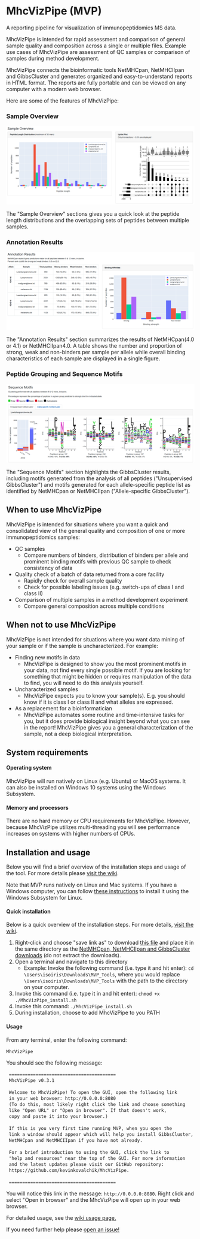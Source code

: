 # MhcVizPipe (MVP)
A reporting pipeline for visualization of immunopeptidomics MS data.

MhcVizPipe is intended for rapid assessment and comparison of general sample quality and composition across a single or multiple
files. Example use cases of MhcVizPipe are assessment of QC samples or comparison of samples during method development.

MhcVizPipe connects the bioinformatic tools NetMHCpan, NetMHCIIpan and GibbsCluster and generates organized
and easy-to-understand reports in HTML format. The reports are fully portable and can be viewed on any computer
with a modern web browser.

Here are some of the features of MhcVizPipe:

### Sample Overview
![](images/sample_overview.png)

The "Sample Overview" sections gives you a quick look at the peptide length distributions and the overlapping sets of
peptides between multiple samples.

### Annotation Results
![](images/annotation_results.png)

The "Annotation Results" section summarizes the results of NetMHCpan(4.0 or 4.1) or NetMHCIIpan4.0. A table shows the 
number and proportion of strong, weak and non-binders per sample per allele while overall binding characteristics of
each sample are displayed in a single figure.

### Peptide Grouping and Sequence Motifs
![](images/unsupervised_logos.png)

The "Sequence Motifs" section highlights the GibbsCluster results, including motifs generated from the analysis of
all peptides ("Unsupervised GibbsCluster") and motifs generated for each allele-specific peptide list as identified by
NetMHCpan or NetMHCIIpan ("Allele-specific GibbsCluster").

## When to use MhcVizPipe

MhcVizPipe is intended for situations where you want a quick and consolidated view of the general quality 
and composition of one or more immunopeptidomics samples:
- QC samples
    - Compare numbers of binders, distribution of binders per allele and prominent binding motifs with 
    previous QC sample to check consistency of data
- Quality check of a batch of data returned from a core facility
    - Rapidly check for overall sample quality
    - Check for possible labeling issues (e.g. switch-ups of class I and class II)
- Comparison of multiple samples in a method development experiment
    - Compare general composition across multiple conditions

## When not to use MhcVizPipe

MhcVizPipe is not intended for situations where you want data mining of your sample or if the sample is 
uncharacterized. For example:
- Finding new motifs in data
    - MhcVizPipe is designed to show you the most prominent motifs in your data, not find every single possible 
      motif. If you are looking for something that might be hidden or requires manipulation of 
      the data to find, you will need to do this analysis yourself.
- Uncharacterized samples
    - MhcVizPipe expects you to know your sample(s). E.g. you should know if it is class I or class II and what 
    alleles are expressed.
- As a replacement for a bioinformatician
    - MhcVizPipe automates some routine and time-intensive tasks for you, but it does provide biological insight
    beyond what you can see in the report! MhcVizPipe gives you a general characterization of the sample, not 
    a deep biological interpretation.

## System requirements

#### Operating system
MhcVizPipe will run natively on Linux (e.g. Ubuntu) or MacOS systems. It can also be installed on Windows 10 systems
using the Windows Subsystem.

#### Memory and processors
There are no hard memory or CPU requirements for MhcVizPipe. However, because MhcVizPipe utilizes multi-threading you
will see performance increases on systems with higher numbers of CPUs.

## Installation and usage

Below you will find a brief overview of the installation steps and usage of the tool. For
more details please [visit the wiki](https://github.com/CaronLab/MhcVizPipe/wiki).

Note that MVP runs natively on Linux and Mac systems. If you have a Windows computer, you can follow
[these instructions](https://github.com/CaronLab/MhcVizPipe/wiki/Windows-installation) to install it using the
Windows Subsystem for Linux.

#### Quick installation
Below is a quick overview of the installation steps. For more details, [visit the wiki](https://github.com/CaronLab/MhcVizPipe/wiki).
1. Right-click and choose "save link as" to download 
[this file](https://github.com/CaronLab/MhcVizPipe/raw/master/MhcVizPipe_install.sh) and place
it in the same directory as the 
[NetMHCpan, NetMHCIIpan and GibbsCluster downloads](https://github.com/CaronLab/MhcVizPipe/wiki/Downloading-third-party-software)
(do not extract the downloads).
2. Open a terminal and navigate to this directory
    - Example: Invoke the following command (i.e. type it and hit enter): `cd \Users\isoiris\Downloads\MVP_Tools`,
    where you would replace `\Users\isoiris\Downloads\MVP_Tools` with the path to the directory on your computer.
3. Invoke this command (i.e. type it in and hit enter): `chmod +x ./MhcVizPipe_install.sh`
4. Invoke this command: `./MhcVizPipe_install.sh`
5. During installation, choose to add MhcVizPipe to you PATH

#### Usage
From any terminal, enter the following command:
```
MhcVizPipe
```
You should see the following message:

     ========================================
     MhcVizPipe v0.3.1

     Welcome to MhcVizPipe! To open the GUI, open the following link
     in your web browser: http://0.0.0.0:8080
     (To do this, most likely right click the link and choose something
     like "Open URL" or "Open in browser". If that doesn't work,
     copy and paste it into your browser.)

     If this is you very first time running MVP, when you open the 
     link a window should appear which will help you install GibbsCluster,
     NetMHCpan and NetMHCIIpan if you have not already.

     For a brief introduction to using the GUI, click the link to
     "help and resources" near the top of the GUI. For more information
     and the latest updates please visit our GitHub repository:
     https://github.com/kevinkovalchik/MhcVizPipe.

     ========================================
You will notice this link in the message: `http://0.0.0.0:8080`. Right click and select "Open in browser" and
the MhcVizPipe will open up in your web browser.

For detailed usage, see the [wiki usage page.](https://github.com/CaronLab/MhcVizPipe/wiki/Usage)

If you need further help please [open an issue!](https://github.com/CaronLab/MhcVizPipe/issues)